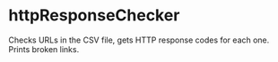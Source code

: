 # httpResponseChecker
Checks URLs in the CSV file, gets HTTP response codes for each one. Prints broken links.
